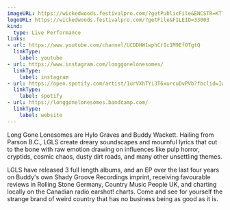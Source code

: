 ```yaml
---
imageURL: https://wickedwoods.festivalpro.com/?getPublicFile&ENCSTR=KTlcEPWoLDFjFZNNpoLq
logoURL: https://wickedwoods.festivalpro.com/?getFile&FILEID=33003
kind:
  type: Live Performance
links:
- url: https://www.youtube.com/channel/UCDDHW1wphCrIc1M9EfOTgtQ
  linkType:
    label: youtube
- url: https://www.instagram.com/longgonelonesomes/
  linkType:
    label: instagram
- url: https://open.spotify.com/artist/1urVXhTYi3T6xurcuDvPVb?fbclid=IwY2xjawJrqdNleHRuA2FlbQIxMAABHpOxMr2ox1rvEcLMLzuwdvJ1zVyFXWHg4SWsK6sa_uc8nhURoINg7BhI2foy_aem_C1TuAKDggL7KUQckdVzLqg
  linkType:
    label: spotify
- url: https://longgonelonesomes.bandcamp.com/
  linkType:
    label: website
---
```

Long Gone Lonesomes are Hylo Graves and Buddy Wackett. Hailing from Parson B.C., LGLS create dreary soundscapes and mournful lyrics that cut to the bone with raw emotion drawing on influences like pulp horror, cryptids, cosmic chaos, dusty dirt roads, and many other unsettling themes. 

LGLS have released 3 full length albums, and an EP over the last four years on Buddy's own Shady Groove Recordings imprint, receiving favourable reviews in Rolling Stone Germany, Country Music People UK, and charting locally on the Canadian radio earshot! charts.
Come and see for yourself the strange brand of weird country that has no business being as good as it is. 
